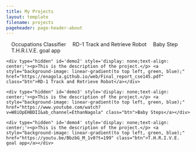```yaml
---
title: My Projects
layout: template
filename: projects
pageheader: page-header-about
--- 
```

<ul style="margin-left: 0; padding-left: 0;display: inline;">
  <li style="display: inline;padding-left:1em;width: 25%;"><a onclick="toggleNav('1')" id='1'>Occupations Classifier</a></li>
  <li style="display: inline;padding-left:1em;width: 25%;"><a onclick="toggleNav('2')" id='2'>RD-1 Track and Retrieve Robot</a></li>
  <li style="display: inline;padding-left:1em;width: 25%;"><a onclick="toggleNav('3')" id='3'>Baby Step</a></li>
  <li style="display: inline;padding-left:1em;width: 25%;"><a onclick="toggleNav('4')" id='4'>T.H.R.I.V.E. goal app</a></li>
</ul>

<body>
    <div type="hidden" id='demo' style='display: none;text-align: center;'><p>This is the description of the project.</p> <a style="background-image: linear-gradient(to top left, green, blue);" href="https://enagola.github.io/web/CSE203B.pdf" type="application/pdf" class="btn">Occupations Classifier</a></div>
    
    <div type="hidden" id='demo2' style='display: none;text-align: center;'><p>This is the description of the project.</p> <a style="background-image: linear-gradient(to top left, green, blue);" href="https://enagola.github.io/web/Final_report_cse145.pdf" class="btn">RD-1 Track and Retrieve Robot</a></div>

    <div type="hidden" id='demo3' style='display: none;text-align: center;'><p>This is the description of the project.</p> <a style="background-image: linear-gradient(to top left, green, blue);" href="https://www.youtube.com/watch?v=W8iOpEHBDII&ab_channel=EthanNagola" class="btn">Baby Steps</a></div>

    <div type="hidden" id='demo4' style='display: none;text-align: center;'><p>This is the description of the project.</p> <a style="background-image: linear-gradient(to top left, green, blue);" href="https://youtu.be/BbzbG_M_1v0?t=199" class="btn">T.H.R.I.V.E. goal app</a></div>
</body>

